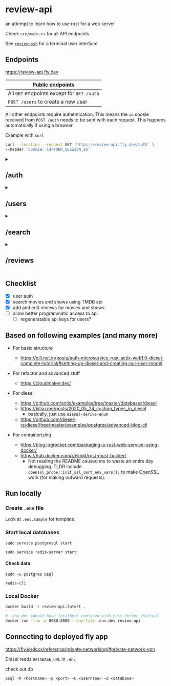 # review-api

an attempt to learn how to use rust for a web server

Check `src/main.rs` for all API endpoints.

See [`review-ssh`](http://github.com/zhengkyl/review-ssh) for a terminal user interface.

## Endpoints

https://review-api.fly.dev

| Public endpoints                           |
| ------------------------------------------ |
| All `GET` endpoints except for `GET /auth` |
| `POST /users` to create a new user         |

All other endpoints require authentication. This means the `id` cookie received from `POST /auth` needs to be sent with each request. This happens automatically if using a browser.

Example with `curl`

```sh
curl --location --request GET 'https://review-api.fly.dev/auth' \
--header 'Cookie: id=YOUR_SESSION_ID'
```

<details>
<summary>
<h2>/auth</h2>
</summary>

### `GET /auth`

Check current user. This shows the `email` field.

#### Response body

```json
{
  "id": 1,
  "name": "Kyle",
  "email": "kyle@zheng.com",
  "created_at": "2022-11-30T17:05:36.313355Z",
  "updated_at": "2022-11-30T17:05:36.313355Z"
}
```

### `DELETE /auth`

This logs out the user.

204 OK

### `POST /auth`

```json
{
  "email": "kyle@zheng.com",
  "password": "password"
}
```

This logs in the user.

#### Response header

| Key        | Value                                               |
| ---------- | --------------------------------------------------- |
| set-cookie | id=YOUR_SESION_ID_COOKIE; Path=/; Secure; HttpOnly; |

#### Response body

```json
{
  "id": 1,
  "name": "Kyle Zheng",
  "email": "kyle@zheng.com",
  "created_at": "2022-11-30T20:03:35.554592Z",
  "updated_at": "2022-11-30T20:03:35.554592Z"
}
```

</details>

<details>
<summary>
<h2>/users</h2>
</summary>

### `GET /users`

#### Query params

| Param    | Type                                                                                                         | Default |
| -------- | ------------------------------------------------------------------------------------------------------------ | ------- |
| page     | 0 < integer                                                                                                  | 1       |
| per_page | 0 < integer < 51                                                                                             | 10      |
| sort_by  | `FIELD.ORDER`<br> FIELD is one of `id`, `name`, `created_at`, `updated_at`<br> ORDER is one of `asc`, `desc` | id.asc  |

#### Request body

```json
{
  "results": [
    {
      "id": 1,
      "name": "Kyle",
      "created_at": "2022-11-30T17:05:36.313355Z",
      "updated_at": "2022-11-30T17:05:36.313355Z"
    },
    {
      "id": 3,
      "name": "Loid",
      "created_at": "2022-11-30T17:13:11.250255Z",
      "updated_at": "2022-11-30T17:27:53.894057Z"
    }
  ],
  "page": 1,
  "total_pages": 1,
  "total_results": 2
}
```

### `GET /users/{id}`

#### Request body

```json
{
  "id": 1,
  "name": "Kyle",
  "created_at": "2022-11-30T17:05:36.313355Z",
  "updated_at": "2022-11-30T17:05:36.313355Z"
}
```

### `POST /users`

This creates a new user.

#### Request body

```json
{
  "name": "Twilight",
  "email": "secret@spy.com",
  "password": "password"
}
```

#### Response body

```json
{
  "id": 3,
  "name": "Twilight",
  "created_at": "2022-11-30T17:13:11.250255Z",
  "updated_at": "2022-11-30T17:13:11.250255Z"
}
```

### `PUT /users/{id}`

#### Request body

All fields are optional.

```json
{
  "name": "Loid",
  "email": "loid@forger.com"
}
```

### Response body

This shows the `email` field, because the route is authenticated.

```json
{
  "id": 3,
  "name": "Loid",
  "email": "loid@forger.com",
  "created_at": "2022-11-30T17:13:11.250255Z",
  "updated_at": "2022-11-30T17:27:53.894057Z"
}
```

### `DELETE /users/{id}`

#### Response body

```json
{
  "deleted": 1
}
```

</details>

<details>
<summary>
<h2>/search</h2>
</summary>

### `GET /search/{category}?query=`

Category is `Film` | `Show`

This mostly just a wrapper around the The Movie Database (TMDB) API.

https://developers.themoviedb.org/3/search/search-movies

https://developers.themoviedb.org/3/search/search-tv-shows

#### Query params

| Param | Type            | Default |
| ----- | --------------- | ------- |
| page  | 0 < integer     | 1       |
| lang  | ISO 639-1 value | en-US   |
| year  | integer         | n/a     |

#### Response body

```json
{
  "page": 1,
  "results": [
    {
      "id": 505642,
      "title": "Black Panther: Wakanda Forever",
      "original_title": "Black Panther: Wakanda Forever",
      "original_language": "en",
      "release_date": "2022-11-09",
      "overview": "Queen Ramonda, Shuri, M’Baku, Okoye and the Dora Milaje fight to protect their nation from intervening world powers in the wake of King T’Challa’s death. As the Wakandans strive to embrace their next chapter, the heroes must band together with the help of War Dog Nakia and Everett Ross and forge a new path for the kingdom of Wakanda.",
      "poster_path": "/sv1xJUazXeYqALzczSZ3O6nkH75.jpg"
    }
  ],
  "total_results": 1,
  "total_pages": 1
}
```

</details>

<details>
<summary>
<h2>/reviews</h2>
</summary>

### `GET /reviews`

#### Query params

| Param      | Type                                                                                                      | Default         |
| ---------- | --------------------------------------------------------------------------------------------------------- | --------------- |
| page       | 0 < integer                                                                                               | 1               |
| per_page   | 0 < integer < 51                                                                                          | 10              |
| sort_by    | `FIELD.ORDER`<br> FIELD is one of `tmdb_id`, `created_at`, `updated_at`<br> ORDER is one of `asc`, `desc` | updated_at.desc |
| user_id    | user id                                                                                                   | n/a             |
| category   | `Film` \| `Show`                                                                                          | n/a             |
| tmdb_id    | tmdb_id integer                                                                                           | n/a             |
| season     | season integer                                                                                            | n/a             |
| status     | `Completed` \| `Watching` \| `Dropped` \| `PlanToWatch`                                                   | n/a             |
| fun_before | bool                                                                                                      | n/a             |
| fun_during | bool                                                                                                      | n/a             |
| fun_after  | bool                                                                                                      | n/a             |

#### Response body

```json
{
  "results": [
    {
      "user_id": 1,
      "tmdb_id": 505642,
      "category": "Film",
      "status": "Completed",
      "text": "🙅🏿‍♂️",
      "fun_before": true,
      "fun_during": true,
      "fun_after": true,
      "created_at": "2022-11-30T18:09:58.829342Z",
      "updated_at": "2022-11-30T18:18:00.720356Z"
    }
  ],
  "page": 1,
  "total_pages": 1,
  "total_results": 1
}
```

### `POST /reviews`

#### Request body

```json
{
  "tmdb_id": 505642,
  "category": "Film",
  "status": "Completed"
}
or
{
  "tmdb_id": 505642,
  "category": "Show",
  "season": 1,
  "status": "Completed"
}
```

#### Response body

```json
{
  "user_id": 1,
  "tmdb_id": 505642,
  "category": "Film",
  "status": "Completed",
  "text": "",
  "fun_before": false,
  "fun_during": false,
  "fun_after": false,
  "created_at": "2022-11-30T18:09:58.829342Z",
  "updated_at": "2022-11-30T18:09:58.829342Z"
}
```

### `PUT /reviews/{category}/{tmdb_id}`

### `PUT /reviews/{category}/{tmdb_id}/{season}`

#### Request body

All fields are optional.

```json
{
  "status": "Completed",
  "text": "🙅🏿‍♂️",
  "fun_before": true,
  "fun_during": true,
  "fun_after": true
}
```

#### Response body

```json
{
  "user_id": 1,
  "tmdb_id": 505642,
  "category": "Film",
  "status": "Completed",
  "text": "🙅🏿‍♂️",
  "fun_before": true,
  "fun_during": true,
  "fun_after": true,
  "created_at": "2022-11-30T18:09:58.829342Z",
  "updated_at": "2022-11-30T18:18:00.720356Z"
}
```

### `DELETE /reviews/{category}/{tmdb_id}`

### `DELETE /reviews/{category}/{tmdb_id}/{season}`

#### Response body

```json
{
  "deleted": 1
}
```

</details>

## Checklist

- [x] user auth
- [x] search movies and shows using TMDB api
- [x] add and edit reviews for movies and shows
- [ ] allow better programmatic access to api
  - [ ] regeneratable api keys for users?

## Based on following examples (and many more)

- For basic structure

  - https://gill.net.in/posts/auth-microservice-rust-actix-web1.0-diesel-complete-tutorial/#setting-up-diesel-and-creating-our-user-model

- For refactor and advanced stuff

  - https://cloudmaker.dev/

- For diesel

  - https://github.com/actix/examples/tree/master/databases/diesel
  - https://kitsu.me/posts/2020_05_24_custom_types_in_diesel
    - basically, just use `diesel-derive-enum`
  - https://github.com/diesel-rs/diesel/tree/master/examples/postgres/advanced-blog-cli

- For containerizing
  - https://blog.logrocket.com/packaging-a-rust-web-service-using-docker/
  - https://hub.docker.com/r/ekidd/rust-musl-builder/
    - Not reading the README caused me to waste an entire day debugging. TLDR include `openssl_probe::init_ssl_cert_env_vars();` to make OpenSSL work (for making outward requests).

## Run locally

### Create `.env` file

Look at `.env.sample` for template.

### Start local databases

```
sudo service postgresql start

sudo service redis-server start
```

#### Check data

```
sudo -u postgres psql

redis-cli
```

### Local Docker

```sh
docker build -t review-api:latest .

# .env.dev should have localhost replaced with host.docker.internal
docker run --rm -p 8080:8080 --env-file .env.dev review-api
```

## Connecting to deployed fly app

https://fly.io/docs/reference/private-networking/#private-network-vpn

Diesel reads `DATABASE_URL` in `.env`

check out db

```
psql -h <hostname> -p <port> -U <username> -d <database>
```
